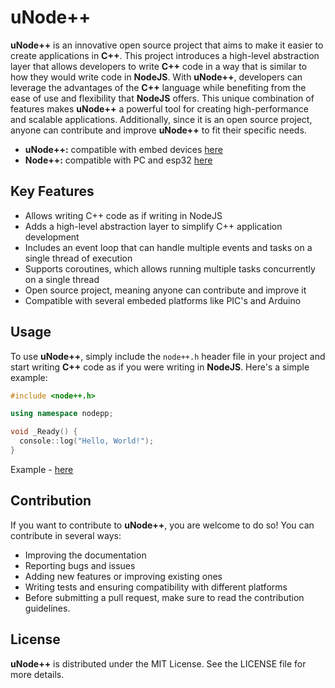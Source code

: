 
# uNode++

**uNode++** is an innovative open source project that aims to make it easier to create applications in **C++**. This project introduces a high-level abstraction layer that allows developers to write **C++** code in a way that is similar to how they would write code in **NodeJS**. With **uNode++**, developers can leverage the advantages of the **C++** language while benefiting from the ease of use and flexibility that **NodeJS** offers. This unique combination of features makes **uNode++** a powerful tool for creating high-performance and scalable applications. Additionally, since it is an open source project, anyone can contribute and improve **uNode++** to fit their specific needs.

- **uNode++:** compatible with embed devices [here](https://github.com/NodeppOficial/uNodepp)
- **Node++:** compatible with PC and esp32  [here](https://github.com/NodeppOficial/Nodepp)

## Key Features

- Allows writing C++ code as if writing in NodeJS
- Adds a high-level abstraction layer to simplify C++ application development
- Includes an event loop that can handle multiple events and tasks on a single thread of execution
- Supports coroutines, which allows running multiple tasks concurrently on a single thread
- Open source project, meaning anyone can contribute and improve it
- Compatible with several embeded platforms like PIC's and Arduino

## Usage

To use **uNode++**, simply include the `node++.h` header file in your project and start writing **C++** code as if you were writing in **NodeJS**. Here's a simple example:

```cpp
#include <node++.h>

using namespace nodepp;

void _Ready() {
  console::log("Hello, World!");
}
```

Example - [here](https://github.com/EDBCREPO/uNODE/tree/main/examples)

## Contribution

If you want to contribute to **uNode++**, you are welcome to do so! You can contribute in several ways:

- Improving the documentation
- Reporting bugs and issues
- Adding new features or improving existing ones
- Writing tests and ensuring compatibility with different platforms
- Before submitting a pull request, make sure to read the contribution guidelines.

## License

**uNode++** is distributed under the MIT License. See the LICENSE file for more details.

